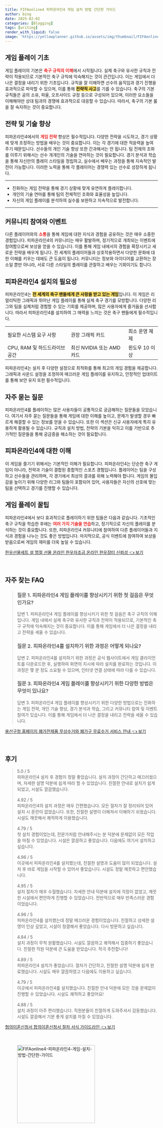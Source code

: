 ```yaml
---
title: FIFAonline4 피파온라인4 게임 설치 방법 간단한 가이드
author: bing
date: 2025-02-02
categories: [Blogging]
tags: [writing]
render_with_liquid: false
image: 'https://yellowplanner.github.io/assets/img/thumbnail/FIFAonline4-피파온라인4-게임-설치-방법-간단한-가이드.webp'
---
```



<h2 id='게임 플레이 기초'>게임 플레이 기초</h2>

<p>게임 플레이의 기본은 <b><span style="color: #ee2323;">축구 규칙의 이해</span></b>에서 시작됩니다. 실제 축구와 유사한 규칙과 전략이 적용되므로 기본적인 축구 규칙에 익숙해지는 것이 관건입니다. 이는 게임에서 더 나은 결정을 내리기 위한 기초입니다. 규칙을 잘 이해하면 선수의 움직임과 경기 진행을 효과적으로 파악할 수 있으며, 이를 통해 <b><span style="background-color: #ffe066;">전략적 사고</span></b>를 기를 수 있습니다. 축구의 기본 규칙들은 공의 소유, 파울, 오프사이드 규정 등으로 구성되어 있으며, 이러한 요소들을 이해해야만 상대 팀과의 경쟁에 효과적으로 대응할 수 있습니다. 따라서, 축구의 기본 룰을 잘 숙지하는 것이 중요합니다.</p>

<h2 id='전략 및 기술 향상'>전략 및 기술 향상</h2>

<p>피파온라인4에서의 <b><span style="color: #ee2323;">게임 전략</span></b> 향상은 필수적입니다. 다양한 전략을 시도하고, 경기 상황에 맞게 조정하는 방법을 배우는 것이 중요합니다. 이는 각 경기에 대한 적응력을 높여 주기 때문입니다. 선수들의 개인 기술 향상 또한 간과해서는 안 됩니다. 팀 전체의 조화를 이루기 위해서는 선수 개개인의 기술을 연마하는 것이 필요합니다. 경기 분석과 학습을 통해 자신만의 플레이 스타일을 정립하고, 실수에서 배우는 과정을 통해 지속적인 발전이 가능합니다. 이러한 노력을 통해 각 플레이어는 경쟁력 있는 선수로 성장하게 됩니다.</p>

<hr />

<ul>
    <li>진화하는 게임 전략을 통해 경기 상황에 맞게 유연하게 플레이합니다.</li>
    <li>개인의 기술 연마를 통해 팀의 전체적인 조화와 효율성을 높입니다.</li>
    <li>자신의 게임 플레이를 분석하여 실수를 보완하고 지속적으로 발전합니다.</li>
</ul>

<hr />

<h2 id='커뮤니티 참여와 이벤트'>커뮤니티 참여와 이벤트</h2>

<p>다른 플레이어와의 <b><span style="color: #ee2323;">소통</span></b>을 통해 게임에 대한 지식과 경험을 공유하는 것은 매우 소중한 경험입니다. 피파온라인4의 커뮤니티는 매우 활발하며, 정기적으로 개최되는 이벤트에 참여함으로써 보상을 얻을 수 있습니다. 이를 통해 게임 내에서의 경험을 확장시키고 새로운 전략을 배우게 됩니다. 전 세계의 플레이어들과 상호작용하면서 다양한 문화에 대한 이해를 키우는 데에도 큰 도움이 됩니다. 커뮤니티는 정보와 아이디어를 교환하는 장소일 뿐만 아니라, 서로 다른 스타일의 플레이를 관찰하고 배우는 기회이기도 합니다.</p>

<h2 id='피파온라인4 설치의 필요성'>피파온라인4 설치의 필요성</h2>

<p>피파온라인4는 <b><span style="background-color: #ffe066;">전 세계의 축구 팬들에게 큰 사랑을 받고 있는 게임</span></b>입니다. 이 게임은 리얼리틱한 그래픽과 뛰어난 게임 플레이를 통해 실제 축구 경기를 모방합니다. 다양한 리그와 팀을 실제처럼 경험할 수 있는 기회를 제공하며, 많은 사용자에게 즐거움을 선사합니다. 따라서 피파온라인4를 설치하여 그 매력을 느끼는 것은 축구 팬들에게 필수적입니다.</p>

<table>
    <tr>
        <td>필요한 시스템 요구 사항</td>
        <td>권장 그래픽 카드</td>
        <td>최소 운영 체제</td>
    </tr>
    <tr>
        <td>CPU, RAM 및 하드드라이브 공간</td>
        <td>최신 NVIDIA 또는 AMD 카드</td>
        <td>윈도우 10 이상</td>
    </tr>
</table>

<p>피파온라인4는 설치 후 다양한 설정으로 최적화를 통해 최고의 게임 경험을 제공합니다. 그래픽과 사운드 설정을 조정하여 매끄러운 게임 플레이를 유지하고, 안정적인 업데이트를 통해 보안 유지 또한 필수적입니다.</p>

<h2 id='자주 묻는 질문'>자주 묻는 질문</h2>

<p>피파온라인4를 플레이하는 많은 사용자들이 공통적으로 궁금해하는 질문들을 모았습니다. 여기서 자주 묻는 질문들을 통해 게임에 대한 이해를 높이고, 문제가 발생할 경우 빠르게 해결할 수 있는 정보를 얻을 수 있습니다. 또한 이 섹션은 신규 사용자에게 특히 유용하게 활용될 수 있습니다. 규칙과 설치 방법, 전략의 기본을 익히고 이를 기반으로 추가적인 질문들을 통해 궁금증을 해소하는 것이 필요합니다.</p>

<h2 id='피파온라인4에 대한 이해'>피파온라인4에 대한 이해</h2>

<p>이 게임을 즐기기 위해서는 기본적인 이해가 필요합니다. 피파온라인4는 단순한 축구 게임이 아니라, 전략과 기술이 결합된 종합적인 스포츠 경험입니다. 플레이어는 팀을 구성하고 선수들을 관리하며, 각 경기에서 최상의 결과를 위해 노력해야 합니다. 게임의 몰입감을 높이기 위해 다양한 리그와 팀들이 포함되어 있어, 사용자들은 자신의 선호에 맞는 팀을 선택하고 경기를 진행할 수 있습니다.</p>

<h2 id='게임 플레이 꿀팁'>게임 플레이 꿀팁</h2>

<p>피파온라인4에서 보다 효과적으로 플레이하기 위한 팁들은 다음과 같습니다. 기초적인 축구 규칙을 학습한 후에는 <b><span style="color: #ee2323;">여러 가지 기술을 연습</span></b>하고, 정기적으로 자신의 플레이를 분석하는 것이 중요합니다. 또한, 피파온라인4 커뮤니티에 참여하여 다른 플레이어들과 지식과 경험을 나누는 것도 좋은 방법입니다. 마지막으로, 공식 이벤트에 참여하여 보상을 받음으로써 게임의 재미를 더욱 높일 수 있습니다.</p>


<p><a class="click-button" title="한우선물세트 설 명절 선물 온라인 한우자조금 온라인 한우장터 신뢰성" href="https://yellowplanner.github.io/posts/%ED%95%9C%EC%9A%B0%EC%84%A0%EB%AC%BC%EC%84%B8%ED%8A%B8-%EC%84%A4-%EB%AA%85%EC%A0%88-%EC%84%A0%EB%AC%BC-%EC%98%A8%EB%9D%BC%EC%9D%B8-%ED%95%9C%EC%9A%B0%EC%9E%90%EC%A1%B0%EA%B8%88-%EC%98%A8%EB%9D%BC%EC%9D%B8-%ED%95%9C%EC%9A%B0%EC%9E%A5%ED%84%B0-%EC%8B%A0%EB%A2%B0%EC%84%B1/" rel="dofollow">한우선물세트 설 명절 선물 온라인 한우자조금 온라인 한우장터 신뢰성 👈 보기</a></p><br>
<h2 id='자주_찾는_FAQ'>자주 찾는 FAQ</h2>
<div itemscope="" itemtype="https://schema.org/FAQPage">
    <blockquote>
        <div itemscope="" itemprop="mainEntity" itemtype="https://schema.org/Question">
            <h3 itemprop="name">질문 1. 피파온라인4 게임 플레이를 향상시키기 위한 첫 걸음은 무엇인가요?</h3>
            <div itemscope="" itemprop="acceptedAnswer" itemtype="https://schema.org/Answer">
                <span itemprop="text">
                    <p>답변 1. 피파온라인4 게임 플레이를 향상시키기 위한 첫 걸음은 축구 규칙의 이해입니다. 게임 내에서 실제 축구와 유사한 규칙과 전략이 적용되므로, 기본적인 축구 규칙에 익숙해지는 것이 중요합니다. 이를 통해 게임에서 더 나은 결정을 내리고 전략을 세울 수 있습니다.</p>
                </span>
            </div>
        </div>
        <div itemscope="" itemprop="mainEntity" itemtype="https://schema.org/Question">
            <h3 itemprop="name">질문 2. 피파온라인4를 설치하기 위한 과정은 어떻게 되나요?</h3>
            <div itemscope="" itemprop="acceptedAnswer" itemtype="https://schema.org/Answer">
                <span itemprop="text">
                    <p>답변 2. 피파온라인4를 설치하기 위한 과정은 공식 웹사이트에서 게임 클라이언트를 다운로드한 후, 실행하여 화면의 지시에 따라 설치를 완료하는 것입니다. 이 과정은 몇 분 정도 소요될 수 있으며, 인터넷 연결 상태에 따라 다를 수 있습니다.</p>
                </span>
            </div>
        </div>
        <div itemscope="" itemprop="mainEntity" itemtype="https://schema.org/Question">
            <h3 itemprop="name">질문 3. 피파온라인4 게임 플레이를 향상시키기 위한 다양한 방법은 무엇이 있나요?</h3>
            <div itemscope="" itemprop="acceptedAnswer" itemtype="https://schema.org/Answer">
                <span itemprop="text">
                    <p>답변 3. 피파온라인4 게임 플레이를 향상시키기 위한 다양한 방법으로는 진화하는 게임 전략, 개인 기술 향상, 경기 분석과 학습, 그리고 커뮤니티 참여 및 이벤트 참여가 있습니다. 이를 통해 게임에서 더 나은 결정을 내리고 전략을 세울 수 있습니다.</p>
                </span>
            </div>
        </div>
    </blockquote>
</div>
<p><a class="click-button" title="용산구청 홈페이지 폐가전제품 무상수거와 폐가구 무료수거 서비스 안내" href="https://yellowplanner.github.io/posts/%EC%9A%A9%EC%82%B0%EA%B5%AC%EC%B2%AD-%ED%99%88%ED%8E%98%EC%9D%B4%EC%A7%80-%ED%8F%90%EA%B0%80%EC%A0%84%EC%A0%9C%ED%92%88-%EB%AC%B4%EC%83%81%EC%88%98%EA%B1%B0%EC%99%80-%ED%8F%90%EA%B0%80%EA%B5%AC-%EB%AC%B4%EB%A3%8C%EC%88%98%EA%B1%B0-%EC%84%9C%EB%B9%84%EC%8A%A4-%EC%95%88%EB%82%B4/" rel="dofollow">용산구청 홈페이지 폐가전제품 무상수거와 폐가구 무료수거 서비스 안내 👈 보기</a></p><br>
<h2 id='후기'>후기</h2>
<div itemscope itemtype="https://schema.org/Product">
  <blockquote>
  <div itemprop="review" itemscope itemtype="https://schema.org/Review">
      <div itemprop="reviewRating" itemscope itemtype="https://schema.org/Rating"> <span itemprop="ratingValue">5.0</span> / <span itemprop="bestRating">5</span> </div>
      <span itemprop="reviewBody">피파온라인4 설치 후 경험이 정말 좋았습니다. 설치 과정이 간단하고 매끄러웠으며, 자세한 설명 덕분에 쉽게 따라 할 수 있었습니다. 친절한 안내로 설치가 쉽게 되었고, 시설도 깔끔했습니다.</span>
  </div>
  <br>
  <div itemprop="review" itemscope itemtype="https://schema.org/Review">
      <div itemprop="reviewRating" itemscope itemtype="https://schema.org/Rating"> <span itemprop="ratingValue">4.92</span> / <span itemprop="bestRating">5</span> </div>
      <span itemprop="reviewBody">피파온라인4의 설치 과정은 매우 간편했습니다. 모든 절차가 잘 정리되어 있어 설치 시 혼란이 없었습니다. 또한, 친절한 설명이 더해져서 이해하기 쉬웠습니다. 시설도 깨끗해서 쾌적하게 이용했습니다.</span>
  </div>
  <br>
  <div itemprop="review" itemscope itemtype="https://schema.org/Review">
      <div itemprop="reviewRating" itemscope itemtype="https://schema.org/Rating"> <span itemprop="ratingValue">4.79</span> / <span itemprop="bestRating">5</span> </div>
      <span itemprop="reviewBody">첫 설치 경험이었는데, 전문가처럼 안내해주시는 분 덕분에 문제없이 모든 작업을 마칠 수 있었습니다. 시설은 깔끔하고 좋았습니다. 다음에도 여기서 설치하고 싶습니다.</span>
  </div>
  <br>
  <div itemprop="review" itemscope itemtype="https://schema.org/Review">
      <div itemprop="reviewRating" itemscope itemtype="https://schema.org/Rating"> <span itemprop="ratingValue">4.96</span> / <span itemprop="bestRating">5</span> </div>
      <span itemprop="reviewBody">이곳에서 피파온라인4를 설치했는데, 친절한 설명과 도움이 많이 되었습니다. 설치 후 바로 게임을 시작할 수 있어서 좋았습니다. 시설도 정말 깨끗하고 편안했습니다.</span>
  </div>
  <br>
  <div itemprop="review" itemscope itemtype="https://schema.org/Review">
      <div itemprop="reviewRating" itemscope itemtype="https://schema.org/Rating"> <span itemprop="ratingValue">4.95</span> / <span itemprop="bestRating">5</span> </div>
      <span itemprop="reviewBody">설치 절차가 매우 수월했습니다. 자세한 안내 덕분에 설치에 걱정이 없었고, 깨끗한 시설에서 편안하게 진행할 수 있었습니다. 전반적으로 매우 만족스러운 경험이었습니다.</span>
  </div>
  <br>
  <div itemprop="review" itemscope itemtype="https://schema.org/Review">
      <div itemprop="reviewRating" itemscope itemtype="https://schema.org/Rating"> <span itemprop="ratingValue">4.96</span> / <span itemprop="bestRating">5</span> </div>
      <span itemprop="reviewBody">피파온라인4를 설치했는데 정말 매끄러운 경험이었습니다. 친절하고 상세한 설명이 인상 깊었고, 시설이 청결해서 좋았습니다. 다시 방문하고 싶습니다.</span>
  </div>
  <br>
  <div itemprop="review" itemscope itemtype="https://schema.org/Review">
      <div itemprop="reviewRating" itemscope itemtype="https://schema.org/Rating"> <span itemprop="ratingValue">4.84</span> / <span itemprop="bestRating">5</span> </div>
      <span itemprop="reviewBody">설치 과정이 무척 원활했습니다. 시설도 깔끔하고 쾌적해서 집중하기 좋았습니다. 친절한 직원 덕분에 큰 도움을 받았습니다. 적극 추천합니다!</span>
  </div>
  <br>
  <div itemprop="review" itemscope itemtype="https://schema.org/Review">
      <div itemprop="reviewRating" itemscope itemtype="https://schema.org/Rating"> <span itemprop="ratingValue">4.89</span> / <span itemprop="bestRating">5</span> </div>
      <span itemprop="reviewBody">피파온라인4 설치가 좋았습니다. 절차가 간단하고, 친절한 설명 덕분에 쉽게 완료했습니다. 시설도 매우 깔끔하였고 다음에도 이용하고 싶습니다.</span>
  </div>
  <br>
  <div itemprop="review" itemscope itemtype="https://schema.org/Review">
      <div itemprop="reviewRating" itemscope itemtype="https://schema.org/Rating"> <span itemprop="ratingValue">4.79</span> / <span itemprop="bestRating">5</span> </div>
      <span itemprop="reviewBody">이곳에서 피파온라인4를 설치했습니다. 친절한 안내 덕분에 모든 것을 문제없이 진행할 수 있었습니다. 시설도 쾌적하고 좋았어요!</span>
  </div>
  <br>
  <div itemprop="review" itemscope itemtype="https://schema.org/Review">
      <div itemprop="reviewRating" itemscope itemtype="https://schema.org/Rating"> <span itemprop="ratingValue">4.88</span> / <span itemprop="bestRating">5</span> </div>
      <span itemprop="reviewBody">설치 과정이 아주 편리했습니다. 직원분들이 친절하게 도와주셔서 감동했습니다. 시설도 깔끔해서 기분 좋게 설치를 마칠 수 있었습니다.</span>
  </div>
  </blockquote>
</div>
<p><a class="click-button" title="협의이혼신청서 합의이혼신청서 절차 서식 가이드라인" href="https://yellowplanner.github.io/posts/%ED%98%91%EC%9D%98%EC%9D%B4%ED%98%BC%EC%8B%A0%EC%B2%AD%EC%84%9C-%ED%95%A9%EC%9D%98%EC%9D%B4%ED%98%BC%EC%8B%A0%EC%B2%AD%EC%84%9C-%EC%A0%88%EC%B0%A8-%EC%84%9C%EC%8B%9D-%EA%B0%80%EC%9D%B4%EB%93%9C%EB%9D%BC%EC%9D%B8/" rel="dofollow">협의이혼신청서 합의이혼신청서 절차 서식 가이드라인 👈 보기</a></p><br>
<figure class="image"><img src="https://yellowplanner.github.io/assets/img/thumbnail/FIFAonline4-피파온라인4-게임-설치-방법-간단한-가이드.webp" alt="FIFAonline4-피파온라인4-게임-설치-방법-간단한-가이드" width="256" height="256"></figure>